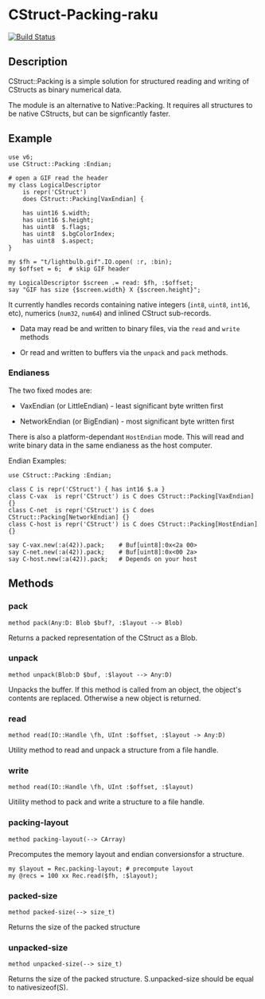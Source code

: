 CStruct-Packing-raku
===============

[![Build Status](https://travis-ci.org/pdf-raku/CStruct-Packing-raku.svg?branch=master)](https://travis-ci.org/pdf-raku/CStruct-Packing-raku)

## Description

CStruct::Packing is a simple solution for structured reading
and writing of CStructs as binary numerical data.

The module is an alternative to Native::Packing. It requires all structures
to be native CStructs, but can be signficantly faster.

## Example

```
use v6;
use CStruct::Packing :Endian;

# open a GIF read the header
my class LogicalDescriptor
    is repr('CStruct')
    does CStruct::Packing[VaxEndian] {

    has uint16 $.width;
    has uint16 $.height;
    has uint8  $.flags;
    has uint8  $.bgColorIndex;
    has uint8  $.aspect;
}

my $fh = "t/lightbulb.gif".IO.open( :r, :bin);
my $offset = 6;  # skip GIF header

my LogicalDescriptor $screen .= read: $fh, :$offset;
say "GIF has size {$screen.width} X {$screen.height}";
```

It currently handles records containing native integers (`int8`, `uint8`, `int16`, etc),
numerics (`num32`, `num64`) and inlined CStruct sub-records.

- Data may read be and written to binary files, via the `read` and `write` methods

-  Or read and written to buffers via the `unpack` and `pack` methods.

### Endianess

The two fixed modes are:

- VaxEndian (or LittleEndian) - least significant byte written first

- NetworkEndian (or BigEndian) - most significant byte written first

There is also a platform-dependant `HostEndian` mode. This will read
and write binary data in the same endianess as the host computer.

Endian Examples:

```
use CStruct::Packing :Endian;

class C is repr('CStruct') { has int16 $.a }
class C-vax  is repr('CStruct') is C does CStruct::Packing[VaxEndian] {}
class C-net  is repr('CStruct') is C does CStruct::Packing[NetworkEndian] {}
class C-host is repr('CStruct') is C does CStruct::Packing[HostEndian] {}

say C-vax.new(:a(42)).pack;    # Buf[uint8]:0x<2a 00>
say C-net.new(:a(42)).pack;    # Buf[uint8]:0x<00 2a>
say C-host.new(:a(42)).pack;   # Depends on your host

```

## Methods

### pack

    method pack(Any:D: Blob $buf?, :$layout --> Blob)

Returns a packed representation of the CStruct as a Blob.

### unpack

    method unpack(Blob:D $buf, :$layout --> Any:D)

Unpacks the buffer. If this method is called from an object, the object's
contents are replaced. Otherwise a new object is returned.

### read

    method read(IO::Handle \fh, UInt :$offset, :$layout -> Any:D)

Utility method to read and unpack a structure from a file handle.

### write

    method read(IO::Handle \fh, UInt :$offset, :$layout)

Uitility method to pack and write a structure to a file handle.


### packing-layout

    method packing-layout(--> CArray)

Precomputes the memory layout and endian conversionsfor a structure.

    my $layout = Rec.packing-layout; # precompute layout
    my @recs = 100 xx Rec.read($fh, :$layout);

### packed-size

    method packed-size(--> size_t)

Returns the size of the packed structure

### unpacked-size

    method unpacked-size(--> size_t)

Returns the size of the packed structure. S.unpacked-size should be equal
to nativesizeof(S).